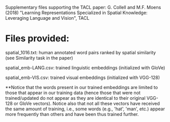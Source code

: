 Supplementary files supporting the TACL paper: G. Collell and M.F. Moens (2018) "Learning Representations Specialized in Spatial Knowledge: Leveraging Language and Vision", TACL


# Files provided:

spatial_1016.txt: human annotated word pairs ranked by spatial similarity (see Similarity task in the paper)

spatial_emb-LANG.csv: trained linguistic embeddings (initialized with GloVe)

spatial_emb-VIS.csv: trained visual embeddings (initialized with VGG-128)

**Notice that the words present in our trained embeddings are limited to those that appear in our training data (hence those that were not trained/updated do not appear as they are identical to their original VGG-128 or GloVe vectors). Notice also that not all these vectors have received the same amount of training, i.e., some words (e.g., 'hat', 'man', etc.) appear more frequently than others and have been thus trained further. 
